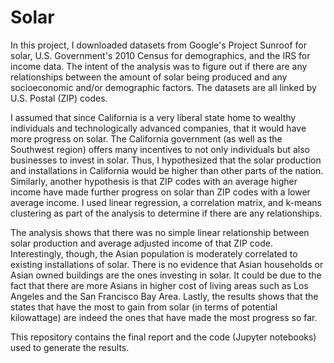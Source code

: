 # Solar

In this project, I downloaded datasets from Google's Project Sunroof for solar, U.S. Government's 2010 Census for demographics, and the 
IRS for income data. The intent of the analysis was to figure out if there are any relationships between the amount of solar being 
produced and any socioeconomic and/or demographic factors. The datasets are all linked by U.S. Postal (ZIP) codes.

I assumed that since California is a very liberal state home to wealthy individuals and technologically advanced companies, that it 
would have more progress on solar. The California government (as well as the Southwest region) offers many incentives to not only 
individuals but also businesses to invest in solar. Thus, I hypothesized that the solar production and installations in California 
would be higher than other parts of the nation. Similarly, another hypothesis is that ZIP codes with an average higher income have 
made further progress on solar than ZIP codes with a lower average income. I used linear regression, a correlation matrix, and k-means 
clustering as part of the analysis to determine if there are any relationships.

The analysis shows that there was no simple linear relationship between solar production and average adjusted income of that ZIP code. 
Interestingly, though, the Asian population is moderately correlated to existing installations of solar. There is no evidence that 
Asian households or Asian owned buildings are the ones investing in solar. It could be due to the fact that there are more Asians in 
higher cost of living areas such as Los Angeles and the San Francisco Bay Area. Lastly, the results shows that the states that have the 
most to gain from solar (in terms of potential kilowattage) are indeed the ones that have made the most progress so far.

This repository contains the final report and the code (Jupyter notebooks) used to generate the results. 
